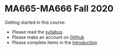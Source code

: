 # MA665-MA666 Fall 2020

Getting started in this course:

- Please read the [syllabus](https://github.com/Mark-Kramer/BU-MA665-MA666/tree/master/Syllabus).
- Please make an account on [GitHub](https://github.com/)
- Please complete items in the [Introduction](/Topic-1%20Introduction)
